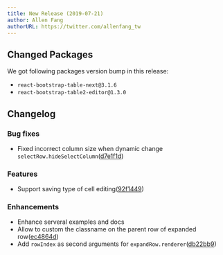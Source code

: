 ```yaml
---
title: New Release (2019-07-21)
author: Allen Fang
authorURL: https://twitter.com/allenfang_tw
---
```


## Changed Packages

We got following packages version bump in this release:

* `react-bootstrap-table-next@3.1.6`
* `react-bootstrap-table2-editor@1.3.0`


## Changelog

### Bug fixes
* Fixed incorrect column size when dynamic change `selectRow.hideSelectColumn`([d7e1f1d](https://github.com/react-bootstrap-table/react-bootstrap-table2/pull/1023/commits/d7e1f1dfd0fb0d25917a2380dc3660846fe7ab86))


### Features
* Support saving type of cell editing([92f1449](https://github.com/react-bootstrap-table/react-bootstrap-table2/pull/1023/commits/92f14491777688d9b6b8d2ce76fcb28e40f53f08))

### Enhancements
* Enhance serveral examples and docs
* Allow to custom the classname on the parent row of expanded row([ec4864d](https://github.com/react-bootstrap-table/react-bootstrap-table2/pull/1023/commits/ec4864da5c6807ba59abe640b0b12a432b3c5784))
* Add `rowIndex` as second arguments for `expandRow.renderer`([db22bb9](https://github.com/react-bootstrap-table/react-bootstrap-table2/pull/1023/commits/db22bb9adbbd965c9f060f8e6f77d5fb2591f362))